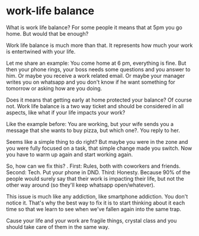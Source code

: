 
# work-life balance

What is work life balance? For some people it means that at 5pm you go home. But would that be enough?

Work life balance is much more than that.
It represents how much your work is entertwined with your life.

Let me share an example: You come home at 6 pm, everything is fine.
But then your phone rings, your boss needs some questions and you answer to him.
Or maybe you receive a work related email.
Or maybe your manager writes you on whatsapp and you don't know if he want something for tomorrow or asking how are you doing.

Does it means that getting early at home protected your balance? Of course not.
Work life balance is a two way ticket and should be considered in all aspects, like what if your life impacts your work?

Like the example before: You are working, but your wife sends you a message that she wants to buy pizza, but which one?.
You reply to her.

Seems like a simple thing to do right? But maybe you were in the zone and you were fully focused on a task, that simple change made you switch. Now you have to warm up again and start working again.

So, how can we fix this? .
First: Rules, both with coworkers and friends.
Second: Tech. Put your phone in DND.
Third: Honesty. Because 90% of the people would surely say that their work is impacting their life, but not the other way around (so they'll keep whatsapp open/whatever).

This issue is much like any addiction, like smartphone addiction. You don't notice it. That's why the best way to fix it is to start thinking about it each time so that we learn to see when we've fallen again into the same trap.

Cause your life and your work are fragile things, crystal class and you should take care of them in the same way.
